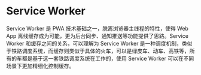 # Service Worker

Service Worker 是 PWA 技术基础之一，脱离浏览器主线程的特性，使得 Web App 离线缓存成为可能，更为后台同步、通知推送等功能提供了思路。Service Worker 和缓存之间的关系，可以理解为 Service Worker 是一种调度机制，类似于铁路调度系统，而缓存则类似于具体的火车，可以是绿皮车、动车、高铁等，所有的车都是基于这一套铁路调度系统在工作的，使用 Service Worker 可以在不同场景下更加精细化控制缓存。


